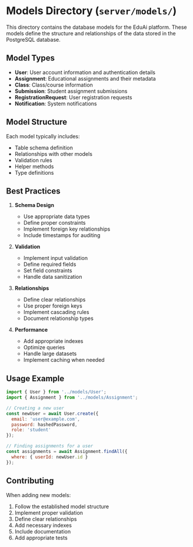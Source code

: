 # Models Directory (`server/models/`)

This directory contains the database models for the EduAi platform. These models define the structure and relationships of the data stored in the PostgreSQL database.

## Model Types

- **User**: User account information and authentication details
- **Assignment**: Educational assignments and their metadata
- **Class**: Class/course information
- **Submission**: Student assignment submissions
- **RegistrationRequest**: User registration requests
- **Notification**: System notifications

## Model Structure

Each model typically includes:
- Table schema definition
- Relationships with other models
- Validation rules
- Helper methods
- Type definitions

## Best Practices

1. **Schema Design**
   - Use appropriate data types
   - Define proper constraints
   - Implement foreign key relationships
   - Include timestamps for auditing

2. **Validation**
   - Implement input validation
   - Define required fields
   - Set field constraints
   - Handle data sanitization

3. **Relationships**
   - Define clear relationships
   - Use proper foreign keys
   - Implement cascading rules
   - Document relationship types

4. **Performance**
   - Add appropriate indexes
   - Optimize queries
   - Handle large datasets
   - Implement caching when needed

## Usage Example

```javascript
import { User } from '../models/User';
import { Assignment } from '../models/Assignment';

// Creating a new user
const newUser = await User.create({
  email: 'user@example.com',
  password: hashedPassword,
  role: 'student'
});

// Finding assignments for a user
const assignments = await Assignment.findAll({
  where: { userId: newUser.id }
});
```

## Contributing

When adding new models:
1. Follow the established model structure
2. Implement proper validation
3. Define clear relationships
4. Add necessary indexes
5. Include documentation
6. Add appropriate tests 